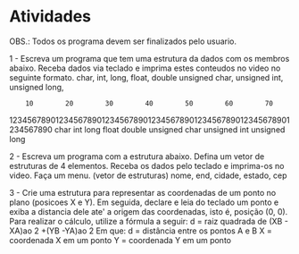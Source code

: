 # Atividades

OBS.: Todos os programa devem ser finalizados pelo usuario.

1 - Escreva um programa que tem uma estrutura da dados com os membros abaixo.
Receba dados via teclado e imprima estes conteudos no video no seguinte formato.
    char, int, long, float, double
    unsigned char, unsigned int, unsigned long,

        10        20        30        40        50        60        70
1234567890123456789012345678901234567890123456789012345678901234567890
    char      int       long                float               double
            unsigned char       unsigned int        unsigned long

2 - Escreva um programa com a estrutura abaixo. Defina um vetor de estruturas de 4 elementos. Receba os dados pelo teclado e imprima-os no video. Faça um menu. (vetor de estruturas) nome, end, cidade, estado, cep

3 - Crie uma estrutura para representar as coordenadas de um ponto no plano (posicoes X e Y). Em seguida, declare e leia do teclado um ponto e exiba a distancia dele ate' a origem das coordenadas, isto é, posição (0, 0). Para realizar o cálculo, utilize a fórmula a seguir:
    d = raiz quadrada de  (XB - XA)ao 2 +(YB -YA)ao 2
Em que:
d = distância entre os pontos A e B
X = coordenada X em um ponto
Y = coordenada Y em um ponto